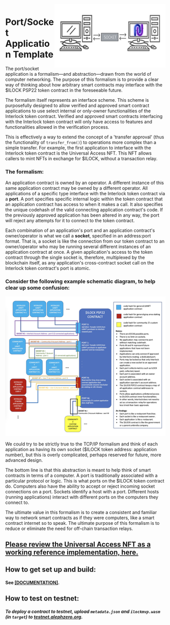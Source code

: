 <img align="right" width="350" height="200" src="media/intersocket.jpg">

# Port/Socket Application Template

The port/socket application is a formalism—and abstraction—drawn from the world of computer networking. The purpose of this formalism is to provide a clear way of thinking about how arbitrary smart contracts may interface with the $ILOCK PSP22 token contract in the foreseeable future.

The formalism itself represents an interface scheme. This scheme is purposefully designed to allow verified and approved smart contract applications to use select internal or only-owner functionalities of the Interlock token contract. Verified and approved smart contracts interfacing with the Interlock token contract will only have access to features and functionalities allowed in the verification process.

This is effectively a way to extend the concept of a 'transfer approval' (thus the functionality of `transfer_from()`) to operations more complex than a simple transfer. For example, the first application to interface with the Interlock token contract is the Universal Access NFT. This NFT allows callers to mint NFTs in exchange for $ILOCK, without a transaction relay.

### The formalism:

An application contract is owned by an operator. A different instance of this same application contract may be owned by a different operator. All applications of a specific type interface with the Interlock token contract via a **port**. A port specifies specific internal logic within the token contract that an application contract has access to when it makes a call. It also specifies the unique codehash of the valid connecting application contract's code. If the previously approved application has been altered in any way, the port will reject any attempts for it to connect to the token contract.

Each combination of an application's port and an application contract's owner/operator is what we call a **socket**, specified in an address:port format. That is, a socket is like the connection from our token contract to an owner/operator who may be running several different instances of an application contract at once. A given application's access to the token contract through the single socket is, therefore, multiplexed by the blockchain itself, as any application's cross-contract socket call on the Interlock token contract's port is atomic.

### Consider the following example schematic diagram, to help clear up some confusion:

![Application port/socket schematic illustration](media/example_schematic.jpg)

We could try to be strictly true to the TCP/IP formalism and think of each application as having its own socket ($ILOCK token address: application number), but this is overly complicated, perhaps reserved for future, more advanced design.

The bottom line is that this abstraction is meant to help think of smart contracts in terms of a computer. A port is traditionally associated with a particular protocol or logic. This is what ports on the $ILOCK token contract do. Computers also have the ability to accept or reject incoming socket connections on a port. Sockets identify a host with a port. Different hosts (running applications) interact with different ports on the computers they connect to.

The ultimate value in this formalism is to create a consistent and familiar way to network smart contracts as if they were computers, like a smart contract internet so to speak. The ultimate purpose of this formalism is to reduce or eliminate the need for off-chain transaction relays.

## [Please review the Universal Access NFT as a working reference implementation, here.](../contract_uanft/)

## How to get set up and build:

#### See [[DOCUMENTATION]](https://interlock-network.github.io/interlock-smartcontracts/contract_application/docs/application/).

## How to test on testnet: 

##### To deploy a contract to testnet, upload `metadata.json` and `ilockmvp.wasm` (in `target`) to [testnet.alephzero.org](https://testnet.alephzero.org).
